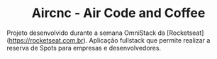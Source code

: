 <h1 align="center">Aircnc - Air Code and Coffee</h1>

Projeto desenvolvido durante a semana OmniStack da [Rocketseat]
(https://rocketseat.com.br). Aplicação fullstack que permite realizar a reserva de Spots para empresas e desenvolvedores.
